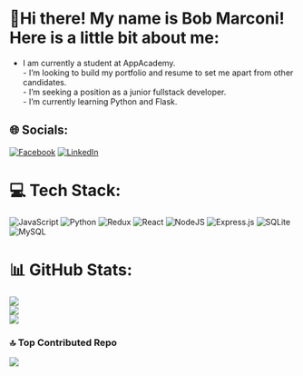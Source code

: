# 💫Hi there! My name is Bob Marconi! Here is a little bit about me:

 - I am currently a student at AppAcademy.<br> - I’m looking to build my portfolio and resume to set me apart from other candidates.<br> - I’m seeking a position as a junior fullstack developer.<br> - I’m currently learning Python and Flask.


## 🌐 Socials:
[![Facebook](https://img.shields.io/badge/Facebook-%231877F2.svg?logo=Facebook&logoColor=white)](https://facebook.com/https://www.facebook.com/Bobmarconi22/) [![LinkedIn](https://img.shields.io/badge/LinkedIn-%230077B5.svg?logo=linkedin&logoColor=white)](https://linkedin.com/in/https://www.linkedin.com/in/bob-marconi-3656932a9/) 

# 💻 Tech Stack:
![JavaScript](https://img.shields.io/badge/javascript-%23323330.svg?style=for-the-badge&logo=javascript&logoColor=%23F7DF1E) ![Python](https://img.shields.io/badge/python-3670A0?style=for-the-badge&logo=python&logoColor=ffdd54) ![Redux](https://img.shields.io/badge/redux-%23593d88.svg?style=for-the-badge&logo=redux&logoColor=white) ![React](https://img.shields.io/badge/react-%2320232a.svg?style=for-the-badge&logo=react&logoColor=%2361DAFB) ![NodeJS](https://img.shields.io/badge/node.js-6DA55F?style=for-the-badge&logo=node.js&logoColor=white) ![Express.js](https://img.shields.io/badge/express.js-%23404d59.svg?style=for-the-badge&logo=express&logoColor=%2361DAFB) ![SQLite](https://img.shields.io/badge/sqlite-%2307405e.svg?style=for-the-badge&logo=sqlite&logoColor=white) ![MySQL](https://img.shields.io/badge/mysql-%2300000f.svg?style=for-the-badge&logo=mysql&logoColor=white)
# 📊 GitHub Stats:
![](https://github-readme-stats.vercel.app/api?username=bobmarconi22&theme=radical&hide_border=false&include_all_commits=false&count_private=false)<br/>
![](https://github-readme-streak-stats.herokuapp.com/?user=bobmarconi22&theme=radical&hide_border=false)<br/>
![](https://github-readme-stats.vercel.app/api/top-langs/?username=bobmarconi22&theme=radical&hide_border=false&include_all_commits=false&count_private=false&layout=compact)

### 🔝 Top Contributed Repo
![](https://github-contributor-stats.vercel.app/api?username=bobmarconi22&limit=5&theme=dark&combine_all_yearly_contributions=true)

<!-- Proudly created with GPRM ( https://gprm.itsvg.in ) -->
